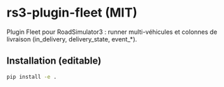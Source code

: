 # rs3-plugin-fleet (MIT)

Plugin Fleet pour RoadSimulator3 : runner multi-véhicules et colonnes
de livraison (in_delivery, delivery_state, event_*).

## Installation (editable)
```bash
pip install -e .
